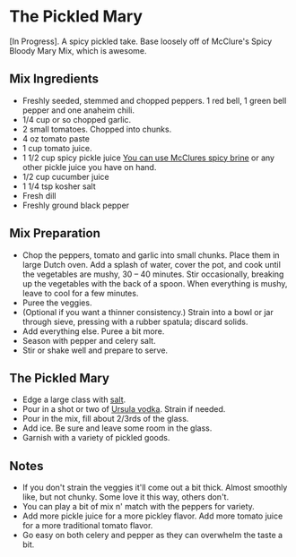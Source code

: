 The Pickled Mary
===========

[In Progress]. A spicy pickled take. Base loosely off of McClure's Spicy Bloody Mary Mix, which is awesome.

Mix Ingredients
-----------


* Freshly seeded, stemmed and chopped peppers. 1 red bell, 1 green bell pepper and one anaheim chili.
* 1/4 cup or so chopped garlic.
* 2 small tomatoes. Chopped into chunks.
* 4 oz tomato paste
* 1 cup tomato juice.
* 1 1/2 cup spicy pickle juice [You can use McClures spicy brine](http://www.mcclurespickles.com/products/brine) or any other pickle juice you have on hand.
* 1/2 cup cucumber juice
* 1 1/4 tsp kosher salt
* Fresh dill
* Freshly ground black pepper


Mix Preparation
-----------
* Chop the peppers, tomato and garlic into small chunks. Place them in large Dutch oven.  Add a splash of water, cover the pot, and cook until the vegetables are mushy, 30 – 40 minutes.  Stir occasionally, breaking up the vegetables with the back of a spoon.  When everything is mushy, leave to cool for a few minutes.
* Puree the veggies.
* (Optional if you want a thinner consistency.) Strain into a bowl or jar through sieve, pressing with a rubber spatula; discard solids.
* Add everything else. Puree a bit more.
* Season with pepper and celery salt.
* Stir or shake well and prepare to serve.

The Pickled Mary
-----------

* Edge a large class with [salt]().
* Pour in a shot or two of [Ursula vodka](). Strain if needed.
* Pour in the mix, fill about 2/3rds of the glass.
* Add ice. Be sure and leave some room in the glass.
* Garnish with a variety of pickled goods.


Notes
-----------

* If you don't strain the veggies it'll come out a bit thick. Almost smoothly like, but not chunky. Some love it this way, others don't.
* You can play a bit of mix n' match with the peppers for variety.
* Add more pickle juice for a more pickley flavor. Add more tomato juice for a more traditional tomato flavor.
* Go easy on both celery and pepper as they can overwhelm the taste a bit.
